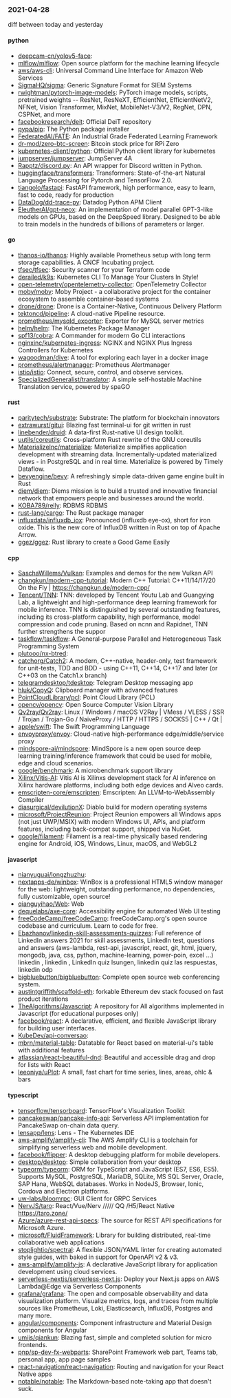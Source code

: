 ### 2021-04-28
diff between today and yesterday

#### python
* [deepcam-cn/yolov5-face](https://github.com/deepcam-cn/yolov5-face): 
* [mlflow/mlflow](https://github.com/mlflow/mlflow): Open source platform for the machine learning lifecycle
* [aws/aws-cli](https://github.com/aws/aws-cli): Universal Command Line Interface for Amazon Web Services
* [SigmaHQ/sigma](https://github.com/SigmaHQ/sigma): Generic Signature Format for SIEM Systems
* [rwightman/pytorch-image-models](https://github.com/rwightman/pytorch-image-models): PyTorch image models, scripts, pretrained weights -- ResNet, ResNeXT, EfficientNet, EfficientNetV2, NFNet, Vision Transformer, MixNet, MobileNet-V3/V2, RegNet, DPN, CSPNet, and more
* [facebookresearch/deit](https://github.com/facebookresearch/deit): Official DeiT repository
* [pypa/pip](https://github.com/pypa/pip): The Python package installer
* [FederatedAI/FATE](https://github.com/FederatedAI/FATE): An Industrial Grade Federated Learning Framework
* [dr-mod/zero-btc-screen](https://github.com/dr-mod/zero-btc-screen): Bitcoin stock price for RPi Zero
* [kubernetes-client/python](https://github.com/kubernetes-client/python): Official Python client library for kubernetes
* [jumpserver/jumpserver](https://github.com/jumpserver/jumpserver): JumpServer  4A 
* [Rapptz/discord.py](https://github.com/Rapptz/discord.py): An API wrapper for Discord written in Python.
* [huggingface/transformers](https://github.com/huggingface/transformers): Transformers: State-of-the-art Natural Language Processing for Pytorch and TensorFlow 2.0.
* [tiangolo/fastapi](https://github.com/tiangolo/fastapi): FastAPI framework, high performance, easy to learn, fast to code, ready for production
* [DataDog/dd-trace-py](https://github.com/DataDog/dd-trace-py): Datadog Python APM Client
* [EleutherAI/gpt-neox](https://github.com/EleutherAI/gpt-neox): An implementation of model parallel GPT-3-like models on GPUs, based on the DeepSpeed library. Designed to be able to train models in the hundreds of billions of parameters or larger.

#### go
* [thanos-io/thanos](https://github.com/thanos-io/thanos): Highly available Prometheus setup with long term storage capabilities. A CNCF Incubating project.
* [tfsec/tfsec](https://github.com/tfsec/tfsec):  Security scanner for your Terraform code
* [derailed/k9s](https://github.com/derailed/k9s):  Kubernetes CLI To Manage Your Clusters In Style!
* [open-telemetry/opentelemetry-collector](https://github.com/open-telemetry/opentelemetry-collector): OpenTelemetry Collector
* [moby/moby](https://github.com/moby/moby): Moby Project - a collaborative project for the container ecosystem to assemble container-based systems
* [drone/drone](https://github.com/drone/drone): Drone is a Container-Native, Continuous Delivery Platform
* [tektoncd/pipeline](https://github.com/tektoncd/pipeline): A cloud-native Pipeline resource.
* [prometheus/mysqld_exporter](https://github.com/prometheus/mysqld_exporter): Exporter for MySQL server metrics
* [helm/helm](https://github.com/helm/helm): The Kubernetes Package Manager
* [spf13/cobra](https://github.com/spf13/cobra): A Commander for modern Go CLI interactions
* [nginxinc/kubernetes-ingress](https://github.com/nginxinc/kubernetes-ingress): NGINX and NGINX Plus Ingress Controllers for Kubernetes
* [wagoodman/dive](https://github.com/wagoodman/dive): A tool for exploring each layer in a docker image
* [prometheus/alertmanager](https://github.com/prometheus/alertmanager): Prometheus Alertmanager
* [istio/istio](https://github.com/istio/istio): Connect, secure, control, and observe services.
* [SpecializedGeneralist/translator](https://github.com/SpecializedGeneralist/translator): A simple self-hostable Machine Translation service, powered by spaGO

#### rust
* [paritytech/substrate](https://github.com/paritytech/substrate): Substrate: The platform for blockchain innovators
* [extrawurst/gitui](https://github.com/extrawurst/gitui): Blazing  fast terminal-ui for git written in rust 
* [linebender/druid](https://github.com/linebender/druid): A data-first Rust-native UI design toolkit.
* [uutils/coreutils](https://github.com/uutils/coreutils): Cross-platform Rust rewrite of the GNU coreutils
* [MaterializeInc/materialize](https://github.com/MaterializeInc/materialize): Materialize simplifies application development with streaming data. Incrementally-updated materialized views - in PostgreSQL and in real time. Materialize is powered by Timely Dataflow.
* [bevyengine/bevy](https://github.com/bevyengine/bevy): A refreshingly simple data-driven game engine built in Rust
* [diem/diem](https://github.com/diem/diem): Diems mission is to build a trusted and innovative financial network that empowers people and businesses around the world.
* [KOBA789/relly](https://github.com/KOBA789/relly): RDBMS  RDBMS 
* [rust-lang/cargo](https://github.com/rust-lang/cargo): The Rust package manager
* [influxdata/influxdb_iox](https://github.com/influxdata/influxdb_iox): Pronounced (influxdb eye-ox), short for iron oxide. This is the new core of InfluxDB written in Rust on top of Apache Arrow.
* [ggez/ggez](https://github.com/ggez/ggez): Rust library to create a Good Game Easily

#### cpp
* [SaschaWillems/Vulkan](https://github.com/SaschaWillems/Vulkan): Examples and demos for the new Vulkan API
* [changkun/modern-cpp-tutorial](https://github.com/changkun/modern-cpp-tutorial):  Modern C++ Tutorial: C++11/14/17/20 On the Fly | https://changkun.de/modern-cpp/
* [Tencent/TNN](https://github.com/Tencent/TNN): TNN: developed by Tencent Youtu Lab and Guangying Lab, a lightweight and high-performance deep learning framework for mobile inference. TNN is distinguished by several outstanding features, including its cross-platform capability, high performance, model compression and code pruning. Based on ncnn and Rapidnet, TNN further strengthens the suppor
* [taskflow/taskflow](https://github.com/taskflow/taskflow): A General-purpose Parallel and Heterogeneous Task Programming System
* [plutooo/nx-btred](https://github.com/plutooo/nx-btred): 
* [catchorg/Catch2](https://github.com/catchorg/Catch2): A modern, C++-native, header-only, test framework for unit-tests, TDD and BDD - using C++11, C++14, C++17 and later (or C++03 on the Catch1.x branch)
* [telegramdesktop/tdesktop](https://github.com/telegramdesktop/tdesktop): Telegram Desktop messaging app
* [hluk/CopyQ](https://github.com/hluk/CopyQ): Clipboard manager with advanced features
* [PointCloudLibrary/pcl](https://github.com/PointCloudLibrary/pcl): Point Cloud Library (PCL)
* [opencv/opencv](https://github.com/opencv/opencv): Open Source Computer Vision Library
* [Qv2ray/Qv2ray](https://github.com/Qv2ray/Qv2ray):  Linux / Windows / macOS  V2Ray  |  VMess / VLESS / SSR / Trojan / Trojan-Go / NaiveProxy / HTTP / HTTPS / SOCKS5 |  C++ / Qt  |  
* [apple/swift](https://github.com/apple/swift): The Swift Programming Language
* [envoyproxy/envoy](https://github.com/envoyproxy/envoy): Cloud-native high-performance edge/middle/service proxy
* [mindspore-ai/mindspore](https://github.com/mindspore-ai/mindspore): MindSpore is a new open source deep learning training/inference framework that could be used for mobile, edge and cloud scenarios.
* [google/benchmark](https://github.com/google/benchmark): A microbenchmark support library
* [Xilinx/Vitis-AI](https://github.com/Xilinx/Vitis-AI): Vitis AI is Xilinxs development stack for AI inference on Xilinx hardware platforms, including both edge devices and Alveo cards.
* [emscripten-core/emscripten](https://github.com/emscripten-core/emscripten): Emscripten: An LLVM-to-WebAssembly Compiler
* [diasurgical/devilutionX](https://github.com/diasurgical/devilutionX): Diablo build for modern operating systems
* [microsoft/ProjectReunion](https://github.com/microsoft/ProjectReunion): Project Reunion empowers all Windows apps (not just UWP/MSIX) with modern Windows UI, APIs, and platform features, including back-compat support, shipped via NuGet.
* [google/filament](https://github.com/google/filament): Filament is a real-time physically based rendering engine for Android, iOS, Windows, Linux, macOS, and WebGL2

#### javascript
* [nianyuguai/longzhuzhu](https://github.com/nianyuguai/longzhuzhu): 
* [nextapps-de/winbox](https://github.com/nextapps-de/winbox): WinBox is a professional HTML5 window manager for the web: lightweight, outstanding performance, no dependencies, fully customizable, open source!
* [qianguyihao/Web](https://github.com/qianguyihao/Web): Web
* [dequelabs/axe-core](https://github.com/dequelabs/axe-core): Accessibility engine for automated Web UI testing
* [freeCodeCamp/freeCodeCamp](https://github.com/freeCodeCamp/freeCodeCamp): freeCodeCamp.org's open source codebase and curriculum. Learn to code for free.
* [Ebazhanov/linkedin-skill-assessments-quizzes](https://github.com/Ebazhanov/linkedin-skill-assessments-quizzes): Full reference of LinkedIn answers 2021 for skill assessments, LinkedIn test, questions and answers (aws-lambda, rest-api, javascript, react, git, html, jquery, mongodb, java, css, python, machine-learning, power-poin, excel ...) linkedin   , linkedin   , LinkedIn quiz lsungen, linkedin quiz las respuestas, linkedin odp
* [bigbluebutton/bigbluebutton](https://github.com/bigbluebutton/bigbluebutton): Complete open source web conferencing system.
* [austintgriffith/scaffold-eth](https://github.com/austintgriffith/scaffold-eth):  forkable Ethereum dev stack focused on fast product iterations
* [TheAlgorithms/Javascript](https://github.com/TheAlgorithms/Javascript): A repository for All algorithms implemented in Javascript (for educational purposes only)
* [facebook/react](https://github.com/facebook/react): A declarative, efficient, and flexible JavaScript library for building user interfaces.
* [KubeDev/api-conversao](https://github.com/KubeDev/api-conversao): 
* [mbrn/material-table](https://github.com/mbrn/material-table): Datatable for React based on material-ui's table with additional features
* [atlassian/react-beautiful-dnd](https://github.com/atlassian/react-beautiful-dnd): Beautiful and accessible drag and drop for lists with React
* [leeoniya/uPlot](https://github.com/leeoniya/uPlot):  A small, fast chart for time series, lines, areas, ohlc & bars

#### typescript
* [tensorflow/tensorboard](https://github.com/tensorflow/tensorboard): TensorFlow's Visualization Toolkit
* [pancakeswap/pancake-info-api](https://github.com/pancakeswap/pancake-info-api): Serverless API implementation for PancakeSwap on-chain data query.
* [lensapp/lens](https://github.com/lensapp/lens): Lens - The Kubernetes IDE
* [aws-amplify/amplify-cli](https://github.com/aws-amplify/amplify-cli): The AWS Amplify CLI is a toolchain for simplifying serverless web and mobile development.
* [facebook/flipper](https://github.com/facebook/flipper): A desktop debugging platform for mobile developers.
* [desktop/desktop](https://github.com/desktop/desktop): Simple collaboration from your desktop
* [typeorm/typeorm](https://github.com/typeorm/typeorm): ORM for TypeScript and JavaScript (ES7, ES6, ES5). Supports MySQL, PostgreSQL, MariaDB, SQLite, MS SQL Server, Oracle, SAP Hana, WebSQL databases. Works in NodeJS, Browser, Ionic, Cordova and Electron platforms.
* [uw-labs/bloomrpc](https://github.com/uw-labs/bloomrpc): GUI Client for GRPC Services
* [NervJS/taro](https://github.com/NervJS/taro):  React/Vue/Nerv ///// QQ /H5/React Native  https://taro.zone/
* [Azure/azure-rest-api-specs](https://github.com/Azure/azure-rest-api-specs): The source for REST API specifications for Microsoft Azure.
* [microsoft/FluidFramework](https://github.com/microsoft/FluidFramework): Library for building distributed, real-time collaborative web applications
* [stoplightio/spectral](https://github.com/stoplightio/spectral): A flexible JSON/YAML linter for creating automated style guides, with baked in support for OpenAPI v2 & v3.
* [aws-amplify/amplify-js](https://github.com/aws-amplify/amplify-js): A declarative JavaScript library for application development using cloud services.
* [serverless-nextjs/serverless-next.js](https://github.com/serverless-nextjs/serverless-next.js):  Deploy your Next.js apps on AWS Lambda@Edge via Serverless Components
* [grafana/grafana](https://github.com/grafana/grafana): The open and composable observability and data visualization platform. Visualize metrics, logs, and traces from multiple sources like Prometheus, Loki, Elasticsearch, InfluxDB, Postgres and many more.
* [angular/components](https://github.com/angular/components): Component infrastructure and Material Design components for Angular
* [umijs/qiankun](https://github.com/umijs/qiankun):   Blazing fast, simple and completed solution for micro frontends.
* [pnp/sp-dev-fx-webparts](https://github.com/pnp/sp-dev-fx-webparts): SharePoint Framework web part, Teams tab, personal app, app page samples
* [react-navigation/react-navigation](https://github.com/react-navigation/react-navigation): Routing and navigation for your React Native apps
* [notable/notable](https://github.com/notable/notable): The Markdown-based note-taking app that doesn't suck.
